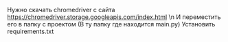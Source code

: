 Нужно скачать chromedriver с сайта https://chromedriver.storage.googleapis.com/index.html \n
И переместить его в папку с проектом (В ту папку где находится main.py)
Установить requirements.txt
